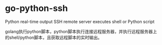 # go-python-ssh
Python real-time output SSH remote server executes shell or Python script       



golang执行python脚本，python脚本执行连接远程服务器，并执行远程服务器上的shell/python脚本，且获取远程脚本的实时输出。
